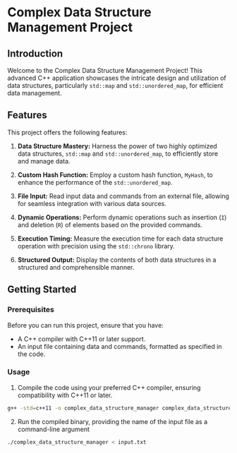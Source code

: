# Complex Data Structure Management Project

## Introduction

Welcome to the Complex Data Structure Management Project! This advanced C++ application showcases the intricate design and utilization of data structures, particularly `std::map` and `std::unordered_map`, for efficient data management.

## Features

This project offers the following features:

1. **Data Structure Mastery:** Harness the power of two highly optimized data structures, `std::map` and `std::unordered_map`, to efficiently store and manage data.

2. **Custom Hash Function:** Employ a custom hash function, `MyHash`, to enhance the performance of the `std::unordered_map`.

3. **File Input:** Read input data and commands from an external file, allowing for seamless integration with various data sources.

4. **Dynamic Operations:** Perform dynamic operations such as insertion (`I`) and deletion (`R`) of elements based on the provided commands.

5. **Execution Timing:** Measure the execution time for each data structure operation with precision using the `std::chrono` library.

6. **Structured Output:** Display the contents of both data structures in a structured and comprehensible manner.

## Getting Started

### Prerequisites

Before you can run this project, ensure that you have:

- A C++ compiler with C++11 or later support.
- An input file containing data and commands, formatted as specified in the code.

### Usage

1. Compile the code using your preferred C++ compiler, ensuring compatibility with C++11 or later.

```bash
g++ -std=c++11 -o complex_data_structure_manager complex_data_structure_manager.cpp
```

2. Run the compiled binary, providing the name of the input file as a command-line argument

```bash
./complex_data_structure_manager < input.txt
```
